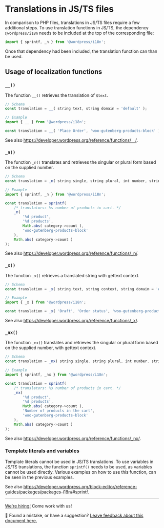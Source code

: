 # Translations in JS/TS files

In comparison to PHP files, translations in JS/TS files require a few additional steps. To use translation functions in JS/TS, the dependency `@wordpress/i18n` needs to be included at the top of the corresponding file:

```ts
import { sprintf, _n } from '@wordpress/i18n';
```

Once that dependency had been included, the translation function can than be used.

## Usage of localization functions

### `__()`

The function `__()` retrieves the translation of `$text`.

```ts
// Schema
const translation = __( string text, string domain = 'default' );

// Example
import { __ } from '@wordpress/i18n';

const translation = __( 'Place Order', 'woo-gutenberg-products-block' );
```

See also https://developer.wordpress.org/reference/functions/__/.

### `_n()`

The function `_n()` translates and retrieves the singular or plural form based on the supplied number.

```ts
// Schema
const translation = _n( string single, string plural, int number, string domain = 'default' );

// Example
import { sprintf, _n } from '@wordpress/i18n';

const translation = sprintf(
    /* translators: %s number of products in cart. */
    _n(
        '%d product',
        '%d products',
        Math.abs( category->count ),
        'woo-gutenberg-products-block'
    ),
    Math.abs( category->count )
);
```

See also https://developer.wordpress.org/reference/functions/_n/.

### `_x()`

The function `_x()` retrieves a translated string with gettext context.

```ts
// Schema
const translation = _x( string text, string context, string domain = 'default' );

// Example
import { _x } from '@wordpress/i18n';

const translation = _x( 'Draft', 'Order status', 'woo-gutenberg-products-block' );
```

See also https://developer.wordpress.org/reference/functions/_x/.

### `_nx()`

The function `_nx()` translates and retrieves the singular or plural form based on the supplied number, with gettext context.

```ts
// Schema
const translation = _nx( string single, string plural, int number, string context, string domain = 'default' );

// Example
import { sprintf, _nx } from '@wordpress/i18n';

const translation = sprintf(
    /* translators: %s number of products in cart. */
    _nx(
        '%d product',
        '%d products',
        Math.abs( category->count ),
        'Number of products in the cart',
        'woo-gutenberg-products-block'
    ),
    Math.abs( category->count )
);
```

See also https://developer.wordpress.org/reference/functions/_nx/.

### Template literals and variables

Template literals cannot be used in JS/TS translations. To use variables in JS/TS translations, the function `sprintf()` needs to be used, as variables cannot be used directly. Various examples on how to use this function, can be seen in the previous examples.

See also https://developer.wordpress.org/block-editor/reference-guides/packages/packages-i18n/#sprintf.

<!-- FEEDBACK -->

---

[We're hiring!](https://woocommerce.com/careers/) Come work with us!

🐞 Found a mistake, or have a suggestion? [Leave feedback about this document here.](https://github.com/woocommerce/woocommerce-blocks/issues/new?assignees=&labels=type%3A+documentation&template=--doc-feedback.md&title=Feedback%20on%20./docs/testing/README.md)

<!-- /FEEDBACK -->
